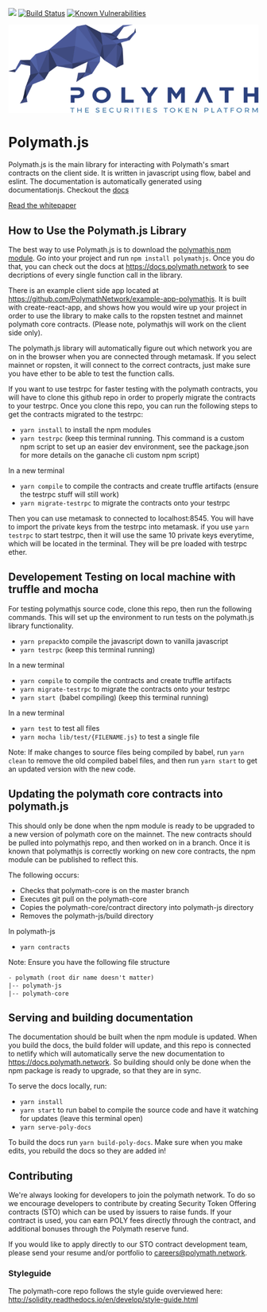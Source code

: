 <a href="https://t.me/polymathnetwork"><img src="https://img.shields.io/badge/50k+-telegram-blue.svg" target="_blank"></a>
[![Build Status](https://travis-ci.org/PolymathNetwork/polymath.js.svg?branch=master)](https://travis-ci.org/PolymathNetwork/polymath.js)
[![Known Vulnerabilities](https://snyk.io/test/github/priom/polymath.js/badge.svg?targetFile=package.json)](https://snyk.io/test/github/priom/polymath.js?targetFile=package.json)

![Polymath](Polymath.png)

# Polymath.js

Polymath.js is the main library for interacting with Polymath's smart contracts on the client side. It is written in javascript using flow, babel and eslint. The documentation is automatically generated using documentationjs. Checkout the [docs](https://docs.polymath.network)

[Read the whitepaper](whitepaper.pdf)


## How to Use the Polymath.js Library

The best way to use Polymath.js is to download the [polymathjs npm module](https://www.npmjs.com/package/polymathjs). Go into your project and run `npm install polymathjs`. Once you do that, you can check out the docs at https://docs.polymath.network to see decriptions of every single function call in the library.

There is an example client side app located at https://github.com/PolymathNetwork/example-app-polymathjs. It is built with create-react-app, and shows how you would wire up your project in order to use the library to make calls to the ropsten testnet and mainnet polymath core contracts. (Please note, polymathjs will work on the client side only).

The polymath.js library will automatically figure out which network you are on in the browser when you are connected through metamask. If you select mainnet or ropsten, it will connect to the correct contracts, just make sure you have ether to be able to test the function calls.

If you want to use testrpc for faster testing with the polymath contracts, you will have to clone this github repo in order to properly migrate the contracts to your testrpc. Once you clone this repo, you can run the following steps to get the contracts migrated to the testrpc:

- `yarn install` to install the npm modules
- `yarn testrpc` (keep this terminal running. This command is a custom npm script to set up an easier dev environment, see the package.json for more details on the ganache cli custom npm script)

In a new terminal
- `yarn compile` to compile the contracts and create truffle artifacts (ensure the testrpc stuff will still work)
- `yarn migrate-testrpc` to migrate the contracts onto your testrpc

Then you can use metamask to connected to localhost:8545. You will have to import the private keys from the testrpc into metamask. if you use `yarn testrpc` to start testrpc, then it will use the same 10 private keys everytime, which will be located in the terminal. They will be pre loaded with testrpc ether.


## Developement Testing on local machine with truffle and mocha

For testing polymathjs source code, clone this repo, then run the following commands. This will set up the environment to run tests on the polymath.js library functionality.

- `yarn prepack`to compile the javascript down to vanilla javascript
- `yarn testrpc` (keep this terminal running)

In a new terminal
- `yarn compile` to compile the contracts and create truffle artifacts
- `yarn migrate-testrpc` to migrate the contracts onto your testrpc
- `yarn start `(babel compiling) (keep this terminal running)

In a new terminal
- `yarn test` to test all files
- `yarn mocha lib/test/{FILENAME.js}` to test a single file

Note: If make changes to source files being compiled by babel, run `yarn clean` to remove the old compiled babel files, and then run `yarn start` to get an updated version with the new code.

## Updating the polymath core contracts into polymath.js

This should only be done when the npm module is ready to be upgraded to a new version of polymath core on the mainnet. The new contracts should be pulled into polymathjs repo, and then worked on in a branch. Once it is known that polymathjs is correctly working on new core contracts, the npm module can be published to reflect this.

The following occurs:
- Checks that polymath-core is on the master branch
- Executes git pull on the polymath-core
- Copies the polymath-core/contract directory into polymath-js directory
- Removes the polymath-js/build directory

In polymath-js
- `yarn contracts`

Note: Ensure you have the following file structure
```
- polymath (root dir name doesn't matter)
|-- polymath-js
|-- polymath-core
```

## Serving and building documentation

The documentation should be built when the npm module is updated. When you build the docs, the build folder will update, and this repo is connected to netlify which will automatically serve the new documentation to https://docs.polymath.network. So building should only be done when the npm package is ready to upgrade, so that they are in sync.

To serve the docs locally, run:

- `yarn install`
- `yarn start` to run babel to compile the source code and have it watching for updates (leave this terminal open)
- `yarn serve-poly-docs`

To build the docs run `yarn build-poly-docs`. Make sure when you make edits, you rebuild the docs so they are added in!

## Contributing

We're always looking for developers to join the polymath network. To do so we
encourage developers to contribute by creating Security Token Offering contracts
(STO) which can be used by issuers to raise funds. If your contract is used, you
can earn POLY fees directly through the contract, and additional bonuses through
the Polymath reserve fund.

If you would like to apply directly to our STO contract development team, please
send your resume and/or portfolio to careers@polymath.network.

### Styleguide

The polymath-core repo follows the style guide overviewed here:
http://solidity.readthedocs.io/en/develop/style-guide.html

[polymath]: https://polymath.network
[ethereum]: https://www.ethereum.org/
[solidity]: https://solidity.readthedocs.io/en/develop/
[truffle]: http://truffleframework.com/
[testrpc]: https://github.com/ethereumjs/testrpc
